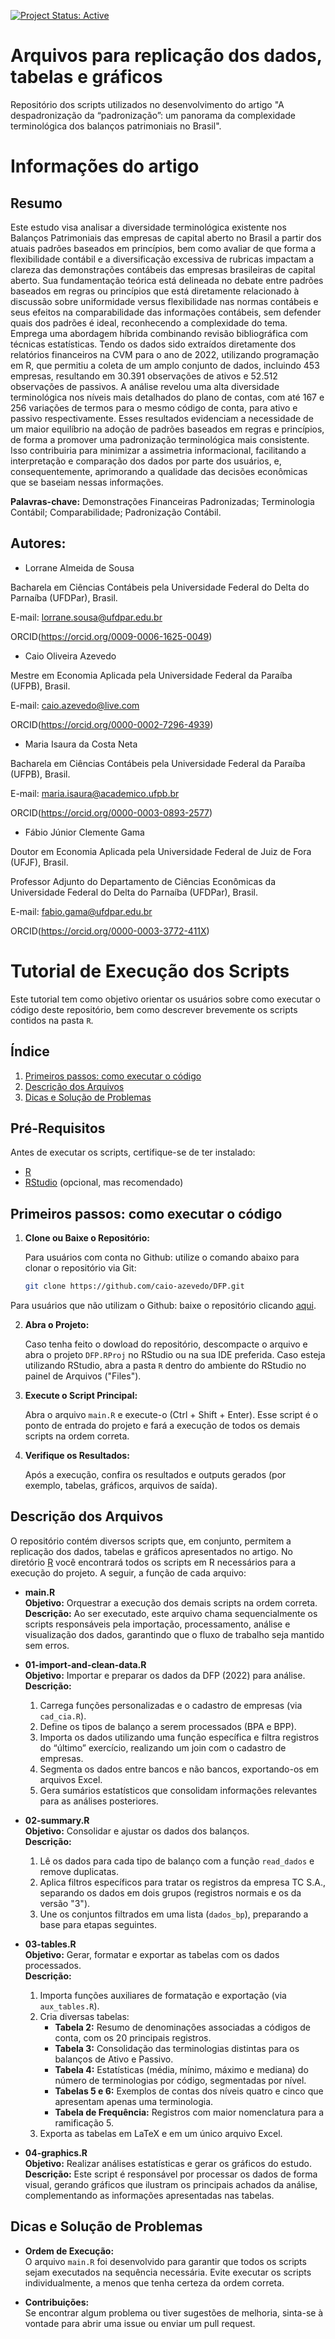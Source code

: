 [![Project Status: Active](https://www.repostatus.org/badges/latest/active.svg)](https://www.repostatus.org/#active)

# Arquivos para replicação dos dados, tabelas e gráficos
Repositório dos scripts utilizados no desenvolvimento do artigo "A despadronização da “padronização”: um panorama da complexidade terminológica dos balanços patrimoniais no Brasil".

# Informações do artigo

## Resumo

Este estudo visa analisar a diversidade terminológica existente nos Balanços Patrimoniais das empresas de capital aberto no Brasil a partir dos atuais padrões baseados em princípios, bem como avaliar de que forma a flexibilidade contábil e a diversificação excessiva de rubricas impactam a clareza das demonstrações contábeis das empresas brasileiras de capital aberto. Sua fundamentação teórica está delineada no debate entre padrões baseados em regras ou princípios que está diretamente relacionado à discussão sobre uniformidade versus flexibilidade nas normas contábeis e seus efeitos na comparabilidade das informações contábeis, sem defender quais dos padrões é ideal, reconhecendo a complexidade do tema. Emprega uma abordagem híbrida combinando revisão bibliográfica com técnicas estatísticas. Tendo os dados sido extraídos diretamente dos relatórios financeiros na CVM para o ano de 2022, utilizando programação em R, que permitiu a coleta de um amplo conjunto de dados, incluindo 453 empresas, resultando em 30.391 observações de ativos e 52.512 observações de passivos. A análise revelou uma alta diversidade terminológica nos níveis mais detalhados do plano de contas, com até 167 e 256 variações de termos para o mesmo código de conta, para ativo e passivo respectivamente. Esses resultados evidenciam a necessidade de um maior equilíbrio na adoção de padrões baseados em regras e princípios, de forma a promover uma padronização terminológica mais consistente. Isso contribuiria para minimizar a assimetria informacional, facilitando a interpretação e comparação dos dados por parte dos usuários, e, consequentemente, aprimorando a qualidade das decisões econômicas que se baseiam nessas informações.

**Palavras-chave:** Demonstrações Financeiras Padronizadas; Terminologia Contábil; Comparabilidade; Padronização Contábil.


## Autores:

* Lorrane Almeida de Sousa

Bacharela em Ciências Contábeis pela Universidade Federal do Delta do Parnaíba (UFDPar), Brasil.

E-mail: lorrane.sousa@ufdpar.edu.br

ORCID(https://orcid.org/0009-0006-1625-0049)


* Caio Oliveira Azevedo

Mestre em Economia Aplicada pela Universidade Federal da Paraíba (UFPB), Brasil.

E-mail: caio.azevedo@live.com

ORCID(https://orcid.org/0000-0002-7296-4939)


* Maria Isaura da Costa Neta

Bacharela em Ciências Contábeis pela Universidade Federal da Paraíba (UFPB), Brasil.

E-mail: maria.isaura@academico.ufpb.br

ORCID(https://orcid.org/0000-0003-0893-2577)


* Fábio Júnior Clemente Gama

Doutor em Economia Aplicada pela Universidade Federal de Juiz de Fora (UFJF), Brasil.

Professor Adjunto do Departamento de Ciências Econômicas da Universidade Federal do Delta do Parnaíba (UFDPar), Brasil.

E-mail: fabio.gama@ufdpar.edu.br

ORCID(https://orcid.org/0000-0003-3772-411X) 

# Tutorial de Execução dos Scripts

Este tutorial tem como objetivo orientar os usuários sobre como executar o código deste repositório, bem como descrever brevemente os scripts contidos na pasta `R`.


## Índice
1. [Primeiros passos: como executar o código](#como-executar-o-código)
2. [Descrição dos Arquivos](#descrição-dos-arquivos)
3. [Dicas e Solução de Problemas](#dicas-e-solução-de-problemas)

## Pré-Requisitos

Antes de executar os scripts, certifique-se de ter instalado:

- [R](https://www.r-project.org/)
- [RStudio](https://www.rstudio.com/) (opcional, mas recomendado)


## Primeiros passos: como executar o código

1. **Clone ou Baixe o Repositório:**

   Para usuários com conta no Github: utilize o comando abaixo para clonar o repositório via Git:
   
   ```bash
   git clone https://github.com/caio-azevedo/DFP.git
   ```

  Para usuários que não utilizam o Github: baixe o repositório clicando [aqui](https://github.com/caio-azevedo/DFP/archive/refs/heads/master.zip).

2. **Abra o Projeto:**

   Caso tenha feito o dowload do repositório, descompacte o arquivo e abra o projeto `DFP.RProj` no RStudio ou na sua IDE preferida. Caso esteja utilizando RStudio, abra a pasta `R` dentro do ambiente do RStudio no painel de Arquivos ("Files").

3. **Execute o Script Principal:**

   Abra o arquivo `main.R` e execute-o (Ctrl + Shift + Enter). Esse script é o ponto de entrada do projeto e fará a execução de todos os demais scripts na ordem correta.

4. **Verifique os Resultados:**

   Após a execução, confira os resultados e outputs gerados (por exemplo, tabelas, gráficos, arquivos de saída).


## Descrição dos Arquivos

O repositório contém diversos scripts que, em conjunto, permitem a replicação dos dados, tabelas e gráficos apresentados no artigo. No diretório [R](https://github.com/caio-azevedo/DFP/tree/master/R) você encontrará todos os scripts em R necessários para a execução do projeto. A seguir, a função de cada arquivo:

- **main.R**  
  **Objetivo:** Orquestrar a execução dos demais scripts na ordem correta.  
  **Descrição:** Ao ser executado, este arquivo chama sequencialmente os scripts responsáveis pela importação, processamento, análise e visualização dos dados, garantindo que o fluxo de trabalho seja mantido sem erros.

- **01-import-and-clean-data.R**  
  **Objetivo:** Importar e preparar os dados da DFP (2022) para análise.  
  **Descrição:**  
  1. Carrega funções personalizadas e o cadastro de empresas (via `cad_cia.R`).  
  2. Define os tipos de balanço a serem processados (BPA e BPP).  
  3. Importa os dados utilizando uma função específica e filtra registros do “último” exercício, realizando um join com o cadastro de empresas.  
  4. Segmenta os dados entre bancos e não bancos, exportando-os em arquivos Excel.  
  5. Gera sumários estatísticos que consolidam informações relevantes para as análises posteriores.

- **02-summary.R**  
  **Objetivo:** Consolidar e ajustar os dados dos balanços.  
  **Descrição:**  
  1. Lê os dados para cada tipo de balanço com a função `read_dados` e remove duplicatas.  
  2. Aplica filtros específicos para tratar os registros da empresa TC S.A., separando os dados em dois grupos (registros normais e os da versão "3").  
  3. Une os conjuntos filtrados em uma lista (`dados_bp`), preparando a base para etapas seguintes.

- **03-tables.R**  
  **Objetivo:** Gerar, formatar e exportar as tabelas com os dados processados.  
  **Descrição:**  
  1. Importa funções auxiliares de formatação e exportação (via `aux_tables.R`).  
  2. Cria diversas tabelas:  
     - **Tabela 2:** Resumo de denominações associadas a códigos de conta, com os 20 principais registros.  
     - **Tabela 3:** Consolidação das terminologias distintas para os balanços de Ativo e Passivo.  
     - **Tabela 4:** Estatísticas (média, mínimo, máximo e mediana) do número de terminologias por código, segmentadas por nível.  
     - **Tabelas 5 e 6:** Exemplos de contas dos níveis quatro e cinco que apresentam apenas uma terminologia.  
     - **Tabela de Frequência:** Registros com maior nomenclatura para a ramificação 5.  
  3. Exporta as tabelas em LaTeX e em um único arquivo Excel.

- **04-graphics.R**  
  **Objetivo:** Realizar análises estatísticas e gerar os gráficos do estudo.  
  **Descrição:** Este script é responsável por processar os dados de forma visual, gerando gráficos que ilustram os principais achados da análise, complementando as informações apresentadas nas tabelas.


## Dicas e Solução de Problemas


- **Ordem de Execução:**  
  O arquivo `main.R` foi desenvolvido para garantir que todos os scripts sejam executados na sequência necessária. Evite executar os scripts individualmente, a menos que tenha certeza da ordem correta.

- **Contribuições:**  
  Se encontrar algum problema ou tiver sugestões de melhoria, sinta-se à vontade para abrir uma issue ou enviar um pull request.


